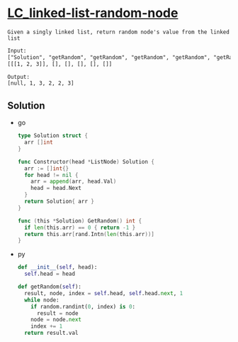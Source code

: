 # [LC_linked-list-random-node](https://leetcode.com/problems/linked-list-random-node)

```en
Given a singly linked list, return random node's value from the linked list
```

```txt
Input:
["Solution", "getRandom", "getRandom", "getRandom", "getRandom", "getRandom"]
[[[1, 2, 3]], [], [], [], [], []]

Output:
[null, 1, 3, 2, 2, 3]
```

## Solution

* go

  ```go
  type Solution struct {
    arr []int
  }

  func Constructor(head *ListNode) Solution {
    arr := []int{}
    for head != nil {
      arr = append(arr, head.Val)
      head = head.Next
    }
    return Solution{ arr }
  }

  func (this *Solution) GetRandom() int {
    if len(this.arr) == 0 { return -1 }
    return this.arr[rand.Intn(len(this.arr))]
  }
  ```

* py

  ```py
  def __init__(self, head):
    self.head = head

  def getRandom(self):
    result, node, index = self.head, self.head.next, 1
    while node:
      if random.randint(0, index) is 0:
        result = node
      node = node.next
      index += 1
    return result.val
  ```
